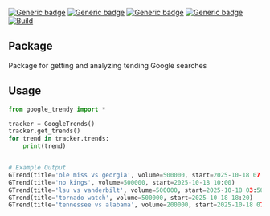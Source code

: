 [![Generic badge](https://img.shields.io/badge/Licence-MIT-blue.svg)](https://shields.io/)
[![Generic badge](https://img.shields.io/badge/Maintained-yes-green.svg)](https://shields.io/)
[![Generic badge](https://img.shields.io/badge/Python-3.10-yellow.svg)](https://shields.io/)
[![Generic badge](https://img.shields.io/badge/google_trendy-1.5-red.svg)](https://pypi.org/project/google-trendy/)
[![Build](https://github.com/michaelMondoro/google_trendy/actions/workflows/python-package.yml/badge.svg)](https://github.com/michaelMondoro/google_trendy/actions/workflows/python-package.yml)

## Package
Package for getting and analyzing tending Google searches

## Usage
```python
from google_trendy import *

tracker = GoogleTrends()
tracker.get_trends()
for trend in tracker.trends:
    print(trend)


# Example Output
GTrend(title='ole miss vs georgia', volume=500000, start=2025-10-18 07:00)
GTrend(title='no kings', volume=500000, start=2025-10-18 10:00)
GTrend(title='lsu vs vanderbilt', volume=500000, start=2025-10-18 03:50)
GTrend(title='tornado watch', volume=500000, start=2025-10-18 18:20)
GTrend(title='tennessee vs alabama', volume=200000, start=2025-10-18 07:30)
```
